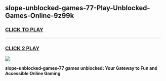 
## slope-unblocked-games-77-Play-Unblocked-Games-Online-9z99k
<h3>
<a href="https://premium76.site?title=slope-unblocked-games-77&ref=24A">CLICK TO PLAY</a></h3>
<hr>

<h3>
<a href="https://premium76.site?title=slope-unblocked-games-77&ref=24A">CLICK 2 PLAY</a>
  
</h3>

<a href="https://premium76.site?title=slope-unblocked-games-77&ref=24A"><img src="https://clearcache.store/games.png"></a>


**slope-unblocked-games-77 games unblocked: Your Gateway to Fun and Accessible Online Gaming**
